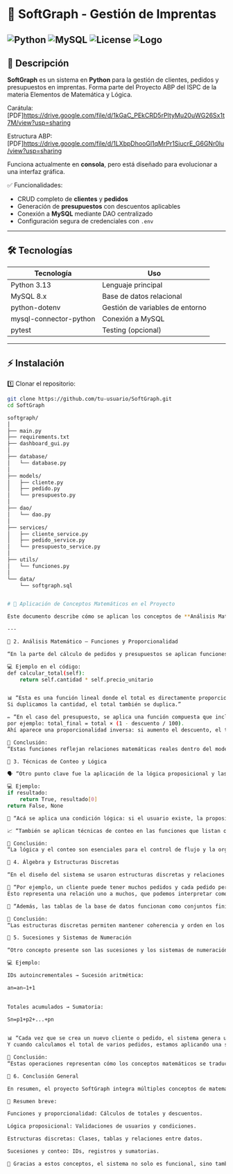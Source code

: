 # 🚀 SoftGraph - Gestión de Imprentas

![Python](https://img.shields.io/badge/Python-3.13-blue) 
![MySQL](https://img.shields.io/badge/MySQL-8.0-green) 
![License](https://img.shields.io/badge/License-MIT-orange)
![Logo](https://drive.google.com/uc?export=view&id=1f_lBwux7cw0JwBUGhqHSn1MGdMSPtRNk)
---

## 📌 Descripción

**SoftGraph** es un sistema en **Python** para la gestión de clientes, pedidos y presupuestos en imprentas.
Forma parte del Proyecto ABP del ISPC de la materia Elementos de Matemática y Lógica.  

Carátula: 
[PDF]https://drive.google.com/file/d/1kGaC_PEkCRD5rPItyMu20uWG26Sx1t7M/view?usp=sharing

Estructura ABP:
[PDF]https://drive.google.com/file/d/1LXbpDhooGl1qMrPr1SiucrE_G6GNr0lu/view?usp=sharing



Funciona actualmente en **consola**, pero está diseñado para evolucionar a una interfaz gráfica.

✅ Funcionalidades:

- CRUD completo de **clientes** y **pedidos**  
- Generación de **presupuestos** con descuentos aplicables  
- Conexión a **MySQL** mediante DAO centralizado  
- Configuración segura de credenciales con `.env`  

---

## 🛠 Tecnologías

| Tecnología | Uso |
|------------|-----|
| Python 3.13 | Lenguaje principal |
| MySQL 8.x | Base de datos relacional |
| python-dotenv | Gestión de variables de entorno |
| mysql-connector-python | Conexión a MySQL |
| pytest | Testing (opcional) |

---

## ⚡ Instalación

1️⃣ Clonar el repositorio:

```bash
git clone https://github.com/tu-usuario/SoftGraph.git
cd SoftGraph

softgraph/
│
├── main.py
├── requirements.txt
├── dashboard_gui.py
│
├── database/
│   └── database.py
│
├── models/
│   ├── cliente.py
│   ├── pedido.py
│   └── presupuesto.py
│
├── dao/
│   └── dao.py
│
├── services/
│   ├── cliente_service.py
│   ├── pedido_service.py
│   └── presupuesto_service.py
│
├── utils/
│   └── funciones.py
│
└── data/
    └── softgraph.sql


# 🧮 Aplicación de Conceptos Matemáticos en el Proyecto

Este documento describe cómo se aplican los conceptos de **Análisis Matemático** y **Matemática Discreta** dentro del código del proyecto, vinculando las operaciones lógicas, funciones, estructuras y relaciones que forman parte de su implementación.

---

🧮 2. Análisis Matemático – Funciones y Proporcionalidad

“En la parte del cálculo de pedidos y presupuestos se aplican funciones matemáticas y proporcionalidad directa e inversa.”

💻 Ejemplo en el código:
def calcular_total(self):
    return self.cantidad * self.precio_unitario


📊 “Esta es una función lineal donde el total es directamente proporcional a la cantidad.
Si duplicamos la cantidad, el total también se duplica.”

✏️ “En el caso del presupuesto, se aplica una función compuesta que incluye un descuento,
por ejemplo: total_final = total × (1 - descuento / 100).
Ahí aparece una proporcionalidad inversa: si aumento el descuento, el total final disminuye.”

🔎 Conclusión:
“Estas funciones reflejan relaciones matemáticas reales dentro del modelo de negocio.”

🔢 3. Técnicas de Conteo y Lógica

🗣️ “Otro punto clave fue la aplicación de la lógica proposicional y las técnicas de conteo.”

💻 Ejemplo:
if resultado:
    return True, resultado[0]
return False, None

🧠 “Acá se aplica una condición lógica: si el usuario existe, la proposición es verdadera y se permite el acceso; si no, es falsa y se deniega. Es un ejemplo directo de lógica booleana.”

📈 “También se aplican técnicas de conteo en las funciones que listan o recorren registros, como al mostrar todos los clientes o los pedidos de un usuario.”

🔎 Conclusión:
“La lógica y el conteo son esenciales para el control de flujo y la organización de los datos.”

🧩 4. Álgebra y Estructuras Discretas

“En el diseño del sistema se usaron estructuras discretas y relaciones algebraicas entre conjuntos de datos.”

📘 “Por ejemplo, un cliente puede tener muchos pedidos y cada pedido pertenece a un solo cliente.
Esto representa una relación uno a muchos, que podemos interpretar como un conjunto de pares ordenados dentro de la matemática discreta.”

📂 “Además, las tablas de la base de datos funcionan como conjuntos finitos con operaciones definidas —insertar, eliminar, modificar— que son equivalentes a operaciones algebraicas en un sistema cerrado.”

🔎 Conclusión:
“Las estructuras discretas permiten mantener coherencia y orden en los datos.”

🔁 5. Sucesiones y Sistemas de Numeración

“Otro concepto presente son las sucesiones y los sistemas de numeración.”

💻 Ejemplo:

IDs autoincrementales → Sucesión aritmética:

an​=an−1​+1
	​

Totales acumulados → Sumatoria:

Sn​=p1​+p2​+...+pn​
	​

📊 “Cada vez que se crea un nuevo cliente o pedido, el sistema genera un ID consecutivo, formando una sucesión aritmética.
Y cuando calculamos el total de varios pedidos, estamos aplicando una sumatoria de términos.”

🔎 Conclusión:
“Estas operaciones representan cómo los conceptos matemáticos se traducen en operaciones reales del software.”

🧠 6. Conclusión General

En resumen, el proyecto SoftGraph integra múltiples conceptos de matemática y lógica de forma práctica.

📌 Resumen breve:

Funciones y proporcionalidad: Cálculos de totales y descuentos.

Lógica proposicional: Validaciones de usuarios y condiciones.

Estructuras discretas: Clases, tablas y relaciones entre datos.

Sucesiones y conteo: IDs, registros y sumatorias.

🎯 Gracias a estos conceptos, el sistema no solo es funcional, sino también coherente, escalable y matemáticamente consistente.

    
